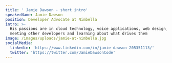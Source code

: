 ```yaml
---
title: ' Jamie Dawson - short intro'
speakerName: Jamie Dawson
position: Developer Advocate at Nimbella
intro: >-
  His passions are in cloud technology, voice applications, web design, and
  meeting other developers and learning about what drives them
image: /images/uploads/jamie-at-nimbella.jpg
socialMedia:
  linkedin: 'https://www.linkedin.com/in/jamie-dawson-205351113/'
  twitter: 'https://twitter.com/JamieDawsonCode'
---
```


